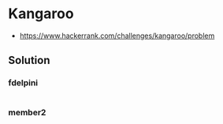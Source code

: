 # Kangaroo
* https://www.hackerrank.com/challenges/kangaroo/problem

## Solution
### fdelpini
```kotlin
```

### member2 
```swift
```